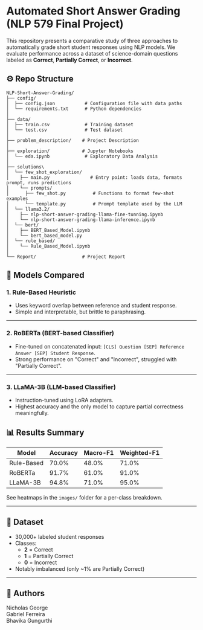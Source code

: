 # Automated Short Answer Grading (NLP 579 Final Project)

This repository presents a comparative study of three approaches to automatically grade short student responses using NLP models. We evaluate performance across a dataset of science-domain questions labeled as **Correct**, **Partially Correct**, or **Incorrect**.

## ⚙️ Repo Structure

```text
NLP-Short-Answer-Grading/
├── config/
│  ├── config.json           # Configuration file with data paths
│  └── requirements.txt      # Python dependencies
│
├── data/
│  ├── train.csv             # Training dataset
│  └── test.csv              # Test dataset
│
├── problem_description/    # Project Description
│
├── exploration/            # Jupyter Notebooks
│  └── eda.ipynb             # Exploratory Data Analysis
│
├── solutions\
│  └── few_shot_exploration/
│    ├── main.py               # Entry point: loads data, formats prompt, runs predictions
│    └── prompts/
│      ├── few_shot.py          # Functions to format few-shot examples
│      └── template.py          # Prompt template used by the LLM
│  └── llama3.2/
│    ├── nlp-short-answer-grading-llama-fine-tunning.ipynb
│    └── nlp-short-answer-grading-llama-inference.ipynb
│  └── bert/
│    ├── BERT_Based_Model.ipynb
│    └── bert_based_model.py
│  └── rule_based/
│    └── Rule_Based_Model.ipynb
│
└── Report/                 # Project Report

```


## 🧠 Models Compared

### 1. Rule-Based Heuristic
- Uses keyword overlap between reference and student response.
- Simple and interpretable, but brittle to paraphrasing.

---

### 2. RoBERTa (BERT-based Classifier)
- Fine-tuned on concatenated input: `[CLS] Question [SEP] Reference Answer [SEP] Student Response`.
- Strong performance on "Correct" and "Incorrect", struggled with "Partially Correct".

---

### 3. LLaMA-3B (LLM-based Classifier)
- Instruction-tuned using LoRA adapters.
- Highest accuracy and the only model to capture partial correctness meaningfully.

## 📊 Results Summary

| Model        | Accuracy | Macro-F1 | Weighted-F1 |
|--------------|----------|----------|--------------|
| Rule-Based   | 70.0%    | 48.0%    | 71.0%        |
| RoBERTa      | 91.7%    | 61.0%    | 91.0%        |
| LLaMA-3B     | 94.8%    | 71.0%    | 95.0%        |

See heatmaps in the `images/` folder for a per-class breakdown.

---

## 📁 Dataset

- 30,000+ labeled student responses
- Classes:
  - **2** = Correct
  - **1** = Partially Correct
  - **0** = Incorrect
- Notably imbalanced (only ~1% are Partially Correct)

---

## 📄 Authors

Nicholas George \
Gabriel Ferreira \
Bhavika Gungurthi
